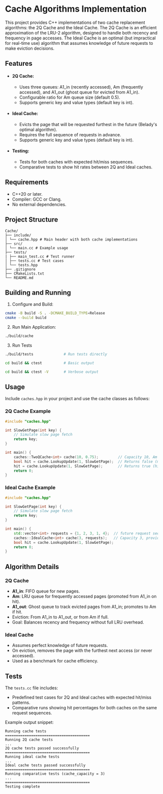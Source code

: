 # Cache Algorithms Implementation

This project provides C++ implementations of two cache replacement algorithms: the 2Q Cache and the Ideal Cache. The 2Q Cache is an efficient approximation of the LRU-2 algorithm, designed to handle both recency and frequency in page accesses. The Ideal Cache is an optimal (but impractical for real-time use) algorithm that assumes knowledge of future requests to make eviction decisions.

## Features

- #### 2Q Cache:
    - Uses three queues: A1_in (recently accessed), Am (frequently accessed), and A1_out (ghost queue for evicted from A1_in).
    - Configurable ratio for Am queue size (default 0.5).
    - Supports generic key and value types (default key is int).
- #### Ideal Cache:
    - Evicts the page that will be requested furthest in the future (Belady's optimal algorithm).
    - Requires the full sequence of requests in advance.
    - Supports generic key and value types (default key is int).
- #### Testing:
    - Tests for both caches with expected hit/miss sequences.
    - Comparative tests to show hit rates between 2Q and Ideal caches.

## Requirements
- C++20 or later.
- Compiler: GCC or Clang.
- No external dependencies.

## Project Structure
```
Cache/
├── include/
│ └── cache.hpp # Main header with both cache implementations
├── src/
│ └── main.cc # Example usage
├── tests/
| ├── main_test.cc # Test runner
│ ├── tests.cc # Test cases
│ └── tests.hpp
├── .gitignore
├── CMakeLists.txt
└── README.md
```

## Building and Running
1. Configure and Build:
```bash
cmake -B build -S . -DCMAKE_BUILD_TYPE=Release
cmake --build build
```
2. Run Main Application:
```bash
./build/cache
```
3. Run Tests 
```bash
./build/tests              # Run tests directly

cd build && ctest          # Basic output

cd build && ctest -V       # Verbose output
```

## Usage
Include ```caches.hpp``` in your project and use the cache classes as follows:

### 2Q Cache Example
```cpp
#include "caches.hpp"

int SlowGetPage(int key) {
    // Simulate slow page fetch
    return key;
}

int main() {
    caches::TwoQCache<int> cache(10, 0.75);         // Capacity 10, Am ratio is 0.75 (default is 0.5)
    bool hit = cache.LookupUpdate(1, SlowGetPage);  // Returns false (miss), inserts
    hit = cache.LookupUpdate(1, SlowGetPage);       // Returns true (hit)
    return 0;
}
```

### Ideal Cache Example
```cpp
#include "caches.hpp"

int SlowGetPage(int key) {
    // Simulate slow page fetch
    return key;
}

int main() {
    std::vector<int> requests = {1, 2, 3, 1, 4};  // future request sequence
    caches::IdealCache<int> cache(3, requests);   // Capacity 3, provide full requests
    bool hit = cache.LookupUpdate(1, SlowGetPage);
    return 0;
}
```

## Algorithm Details

### 2Q Cache
- **A1_in**: FIFO queue for new pages.
- **Am**: LRU queue for frequently accessed pages (promoted from A1_in on hit).
- **A1_out**: Ghost queue to track evicted pages from A1_in; promotes to Am if hit.
- Eviction: From A1_in to A1_out, or from Am if full.
- Goal: Balances recency and frequency without full LRU overhead.

### Ideal Cache
- Assumes perfect knowledge of future requests.
- On eviction, removes the page with the furthest next access (or never accessed).
- Used as a benchmark for cache efficiency.

## Tests

The ```tests.cc``` file includes:
- Predefined test cases for 2Q and Ideal caches with expected hit/miss patterns.
- Comparative runs showing hit percentages for both caches on the same request sequences.

Example output snippet:
```
Running cache tests
=======================================
Running 2Q cache tests
...
2Q cache tests passed successfully
=======================================
Running ideal cache tests
...
Ideal cache tests passed successfully
=======================================
Running comparative tests (cache_capacity = 3)
...
=======================================
Testing complete
```
